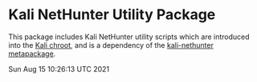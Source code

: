 # Kali NetHunter Utility Package

This package includes Kali NetHunter utility scripts which are introduced into the [Kali chroot](https://gitlab.com/kalilinux/nethunter/build-scripts/kali-nethunter-project/-/tree/master/nethunter-fs), and is a dependency of the [kali-nethunter metapackage](https://gitlab.com/kalilinux/packages/kali-meta/-/blob/kali/master/debian/control).


Sun Aug 15 10:26:13 UTC 2021
